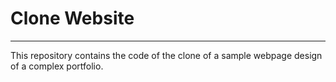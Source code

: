 <html>
  <body>
    <h1>Clone Website</h1>
    <hr>
    <p>This repository contains the code of the clone of a sample webpage design of a complex portfolio.</p>
    <body>
  </html>
